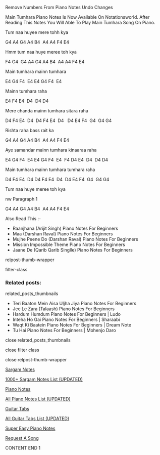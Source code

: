 
Remove Numbers From Piano Notes
Undo Changes

Main Tumhara Piano Notes Is Now Available On Notationsworld. After Reading This Notes You Will Able To Play Main Tumhara Song On Piano.

Tum naa huyee mere tohh kya

G4 A4 G4 A4 B4  A4 A4 F4 E4

Hmm tum naa huye meree toh kya

F4 G4  G4 A4 G4 A4 B4  A4 A4 F4 E4

Main tumhara mainn tumhara

E4 G4 F4  E4 E4 G4 F4  E4

Mainn tumhara raha

E4 F4 E4  D4  D4 D4

Mere chanda mainn tumhara sitara raha

D4 F4 E4  D4  D4 F4 E4  D4   D4 E4 F4  G4  G4 G4

Rishta raha bass rait ka

G4 A4 G4 A4 B4  A4 A4 F4 E4

Aye samandar mainn tumhara kinaaraa raha

E4 G4 F4  E4 E4 G4 F4  E4  F4 D4 E4  D4  D4 D4

Main tumhara mainn tumhara tumhara raha

D4 F4 E4  D4 D4 F4 E4  D4  D4 E4 F4  G4  G4 G4

Tum naa huye meree toh kya

nw Paragraph 1

G4 A4 G4 A4 B4  A4 A4 F4 E4

Also Read This :-

* Raanjhana (Arijit Singh) Piano Notes For Beginners
* Maa (Darshan Raval) Piano Notes For Beginners
* Mujhe Peene Do (Darshan Raval) Piano Notes For Beginners
* Mission Impossible Theme Piano Notes For Beginners
* Jaane De (Qarib Qarib Singlle) Piano Notes For Beginners

relpost-thumb-wrapper

filter-class

### Related posts:

related_posts_thumbnails

* Teri Baaton Mein Aisa Uljha Jiya Piano Notes For Beginners
* Jee Le Zara (Talaash) Piano Notes For Beginners
* Hardum Humdum Piano Notes For Beginners | Ludo
* Inteha Ho Gai Piano Notes For Beginners | Sharaabi
* Waqt Ki Baatein Piano Notes For Beginners | Dream Note
* Tu Hai Piano Notes For Beginners | Mohenjo Daro

close related_posts_thumbnails

close filter class

close relpost-thumb-wrapper

[Sargam Notes](https://www.notationsworld.com/sargam-notes.html)

[1000+ Sargam Notes List (UPDATED)](https://www.notationsworld.com/all-songs-list-sargam-notes.html)

[Piano Notes](https://www.notationsworld.com/piano-notes.html)

[All Piano Notes List (UPDATED)](https://www.notationsworld.com/all-songs-list-piano-notes.html)

[Guitar Tabs](https://www.notationsworld.com/guitar-tabs.html)

[All Guitar Tabs List (UPDATED)](https://www.notationsworld.com/all-songs-list-guitar-tabs.html)

[Super Easy Piano Notes](https://studywall.in/)

[Request A Song](https://www.notationsworld.com/request-a-song.html)

CONTENT END 1

